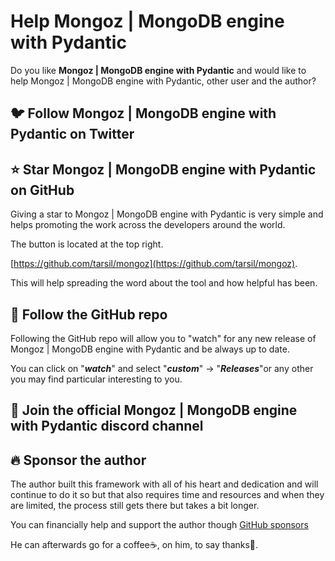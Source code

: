 # Help Mongoz | MongoDB engine with Pydantic

Do you like **Mongoz | MongoDB engine with Pydantic** and would like to help Mongoz | MongoDB engine with Pydantic, other user and the author?

## 🐦 Follow Mongoz | MongoDB engine with Pydantic on Twitter


## ⭐ Star **Mongoz | MongoDB engine with Pydantic** on GitHub

Giving a star to Mongoz | MongoDB engine with Pydantic is very simple and helps promoting the work across the developers around the world.

The button is located at the top right.

[https://github.com/tarsil/mongoz](https://github.com/tarsil/mongoz).

This will help spreading the word about the tool and how helpful has been.

## 👀 Follow the GitHub repo

Following the GitHub repo will allow you to "watch" for any new release of Mongoz | MongoDB engine with Pydantic and be always up to date.

You can click on "***watch***" and select "***custom***" -> "***Releases***"or any other you may find particular
interesting to you.

## 💬 Join the official Mongoz | MongoDB engine with Pydantic discord channel

## 🔥 Sponsor the author

The author built this framework with all of his heart and dedication and will continue to do it so but that also
requires time and resources and when they are limited, the process still gets there but takes a bit longer.

You can financially help and support the author though [GitHub sponsors](https://github.com/sponsors/tarsil)

He can afterwards go for a coffee☕, on him, to say thanks🙏.
